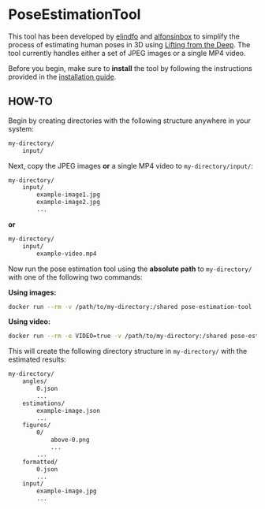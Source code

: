[elindfo]: https://github.com/elindfo
[alfonsinbox]: https://github.com/alfonsinbox
[Lifting from the Deep]: https://github.com/DenisTome/Lifting-from-the-Deep-release

# PoseEstimationTool
This tool has been developed by [elindfo] and [alfonsinbox] to simplify the process of estimating human poses in 3D using [Lifting from the Deep]. The tool currently handles either a set of JPEG images or a single MP4 video.

Before you begin, make sure to **install** the tool by following the instructions provided in the [installation guide](INSTALL.md).

## HOW-TO
Begin by creating directories with the following structure anywhere in your system:

```bash
my-directory/
    input/
```

Next, copy the JPEG images **or** a single MP4 video to `my-directory/input/`:

```bash
my-directory/
    input/
        example-image1.jpg
        example-image2.jpg
        ...
```
**or**

```bash
my-directory/
    input/
        example-video.mp4
```

Now run the pose estimation tool using the **absolute path** to `my-directory/` with one of the following two commands:

**Using images:**
```bash
docker run --rm -v /path/to/my-directory:/shared pose-estimation-tool
```

**Using video:**
```bash
docker run --rm -e VIDEO=true -v /path/to/my-directory:/shared pose-estimation-tool
```

This will create the following directory structure in `my-directory/` with the estimated results:
```bash
my-directory/
    angles/
        0.json
        ...
    estimations/
        example-image.json
        ...
    figures/
        0/
            above-0.png
            ...
        ...
    formatted/
        0.json
        ...
    input/
        example-image.jpg
        ...
    
```
